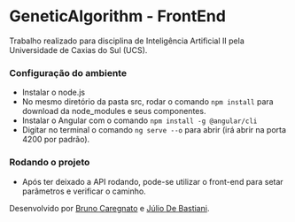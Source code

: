 # GeneticAlgorithm - FrontEnd
Trabalho realizado para disciplina de Inteligência Artificial II pela Universidade de Caxias do Sul (UCS).

### Configuração do ambiente
- Instalar o node.js
- No mesmo diretório da pasta src, rodar o comando ```npm install``` para download da node_modules e seus componentes.
- Instalar o Angular com o comando ```npm install -g @angular/cli```
- Digitar no terminal o comando ```ng serve --o``` para abrir (irá abrir na porta 4200 por padrão).

### Rodando o projeto
- Após ter deixado a API rodando, pode-se utilizar o front-end para setar parâmetros e verificar o caminho.

Desenvolvido por [Bruno Caregnato](https://github.com/brunocaregnato) e [Júlio De Bastiani](https://github.com/JulioDeBastiani).

